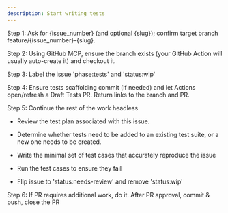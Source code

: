 ```yaml
---
description: Start writing tests
---
```


Step 1: Ask for {issue_number} (and optional {slug}); confirm target branch feature/{issue_number}-{slug}.

Step 2: Using GitHub MCP, ensure the branch exists (your GitHub Action will usually auto-create it) and checkout it.

Step 3: Label the issue 'phase:tests' and 'status:wip'

Step 4: Ensure tests scaffolding commit (if needed) and let Actions open/refresh a Draft Tests PR. Return links to the branch and PR. 

Step 5: Continue the rest of the work headless

 - Review the test plan associated with this issue.

 - Determine whether tests need to be added to an existing test suite, or a new one needs to be created.

 - Write the minimal set of test cases that accurately reproduce the issue

 - Run the test cases to ensure they fail

 - Flip issue to 'status:needs-review' and remove 'status:wip'

Step 6: If PR requires additional work, do it. After PR approval, commit & push, close the PR